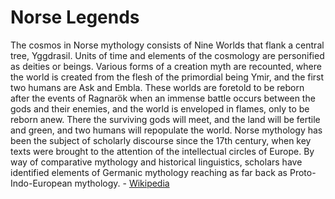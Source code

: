 # Norse Legends

The cosmos in Norse mythology consists of Nine Worlds that flank a central tree, Yggdrasil. Units of time and elements of the cosmology are personified as deities or beings. Various forms of a creation myth are recounted, where the world is created from the flesh of the primordial being Ymir, and the first two humans are Ask and Embla. These worlds are foretold to be reborn after the events of Ragnarök when an immense battle occurs between the gods and their enemies, and the world is enveloped in flames, only to be reborn anew. There the surviving gods will meet, and the land will be fertile and green, and two humans will repopulate the world.
Norse mythology has been the subject of scholarly discourse since the 17th century, when key texts were brought to the attention of the intellectual circles of Europe. By way of comparative mythology and historical linguistics, scholars have identified elements of Germanic mythology reaching as far back as Proto-Indo-European mythology. - [Wikipedia](https://en.wikipedia.org/wiki/Norse_mythology)
